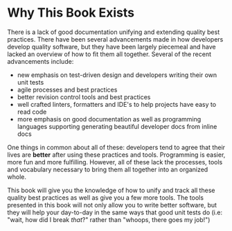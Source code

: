 # Why This Book Exists
There is a lack of good documentation unifying and extending quality best
practices. There have been several advancements made in how developers develop
quality software, but they have been largely piecemeal and have lacked an
overview of how to fit them all together. Several of the recent advancements
include:
- new emphasis on test-driven design and developers writing their own unit
    tests
- agile processes and best practices
- better revision control tools and best practices
- well crafted linters, formatters and IDE's to help projects have easy to read code
- more emphasis on good documentation as well as programming languages supporting
	generating beautiful developer docs from inline docs

One things in common about all of these: developers tend to agree
that their lives are **better** after using these practices and tools. Programming is easier,
more fun and more fulfilling. However, all of these lack the processes,
tools and vocabulary necessary to bring them all together into an organized whole.

This book will give you the knowledge of how to unify and track all these quality
best practices as well as give you a few more tools. The tools presented in this
book will not only allow you to write better software, but they will help your
day-to-day in the same ways that good unit tests do (i.e: "wait, how did I break
*that*?" rather than "whoops, there goes my job!")
